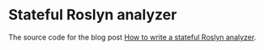 # Stateful Roslyn analyzer

The source code for the blog post 
[How to write a stateful Roslyn
analyzer](https://www.patriksvensson.se/2020/03/how-to-write-a-stateful-roslyn-analyzer).

